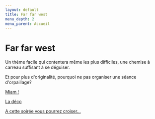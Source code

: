 ```yaml
---
layout: default
title: Far far west
menu_depth: 2
menu_parent: Accueil
---
```


# Far far west

Un thème facile qui contentera même les plus difficiles, une chemise à carreau suffisant à se déguiser.

Et pour plus d'originalité, pourquoi ne pas organiser une séance d'orpaillage?

[Miam !](/pages/50_far_far_west/miam.html)

[La déco](/pages/50_far_far_west/deco.html)

[A cette soirée vous pourrez croiser...](/pages/50_far_far_west/deguisements.html)